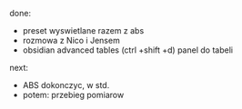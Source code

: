 done:
- preset wyswietlane razem z abs
- rozmowa z Nico i Jensem
- obsidian advanced tables (ctrl +shift +d) panel do tabeli


next: 
- ABS dokonczyc, w std.
- potem: przebieg pomiarow



